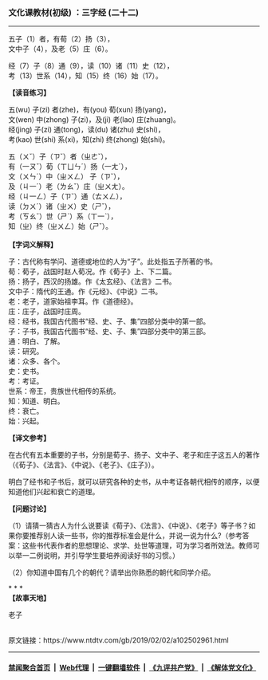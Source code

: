 ### 文化课教材(初级) ：三字经 (二十二)
------------------------

<div class="post_content">
 <p>
  五子（1）者，有荀（2）扬（3），
  <br>
   文中子（4），及老（5）庄（6）。
  </br>
 </p>
 <p>
  经（7）子（8）通（9），读（10）诸（11）史（12），
  <br/>
  考（13）世系（14），知（15）终（16）始（17）。
 </p>
 <p>
  <strong>
   【读音练习】
  </strong>
 </p>
 <p>
  五(wu) 子(zi) 者(zhe)，有(you) 荀(xun) 扬(yang)，
  <br/>
  文(wen) 中(zhong) 子(zi)，及(ji) 老(lao) 庄(zhuang)。
  <br/>
  经(jing) 子(zi) 通(tong)，读(du) 诸(zhu) 史(shi)，
  <br/>
  考(kao) 世(shi) 系(xi)，知(zhi) 终(zhong) 始(shi)。
 </p>
 <p>
  五（ㄨˇ）子（ㄗˇ）者（ㄓㄜˇ），
  <br/>
  有（一ㄡˇ）荀（ㄒㄩㄣˊ）扬（一ㄤˊ），
  <br/>
  文（ㄨㄣˊ）中（ㄓㄨㄥ） 子（ㄗˇ），
  <br/>
  及（ㄐ一ˊ）老（ㄌㄠˇ）庄（ㄓㄨㄤ）。
  <br/>
  经（ㄐ一ㄥ）子（ㄗˇ）通（ㄊㄨㄥ），
  <br/>
  读（ㄉㄨˊ）诸（ㄓㄨ）史（ㄕˇ），
  <br/>
  考（ㄎㄠˇ）世（ㄕˋ）系（ㄒ一ˋ），
  <br/>
  知（ㄓ）终（ㄓㄨㄥ）始（ㄕˇ）。
  <br/>
  <br/>
  <strong>
   【字词义解释】
  </strong>
 </p>
 <p>
  子：古代称有学问、道德或地位的人为“子”。此处指五子所著的书。
  <br/>
  荀：荀子，战国时赵人荀况。作《荀子》上、下二篇。
  <br/>
  扬：扬子，西汉的扬雄。作《太玄经》、《法言》二书。
  <br/>
  文中子：隋代的王通。作《元经》、《中说》二书。
  <br/>
  老：老子，道家始祖李耳。作《道德经》。
  <br/>
  庄：庄子，战国时庄周。
  <br/>
  经：经书，我国古代图书“经、史、子、集”四部分类中的第一部。
  <br/>
  子：子书，我国古代图书“经、史、子、集”四部分类中的第三部。
  <br/>
  通：明白、了解。
  <br/>
  读：研究。
  <br/>
  诸：众多、各个。
  <br/>
  史：史书。
  <br/>
  考：考证。
  <br/>
  世系：帝王，贵族世代相传的系统。
  <br/>
  知：知道、明白。
  <br/>
  终：衰亡。
  <br/>
  始：兴起。
 </p>
 <p>
  <strong>
   【译文参考】
  </strong>
 </p>
 <p>
  在古代有五本重要的子书，分别是荀子、扬子、文中子、老子和庄子这五人的著作（《荀子》、《法言》、《中说》、《老子》、《庄子》）。
 </p>
 <p>
  明白了经书和子书后，就可以研究各种的史书，从中考证各朝代相传的顺序，以便知道他们兴起和衰亡的道理。
 </p>
 <p>
  <strong>
   【问题讨论】
  </strong>
 </p>
 <p>
  （1）请猜一猜古人为什么说要读《荀子》、《法言》、《中说》、《老子》等子书？如果你要推荐别人读一些书，你的推荐标准会是什么，并说一说为什么?（参考答案：这些书代表作者的思想理论、求学、处世等道理，可为学习者所效法。教师可以举一二例说明，并引导学生要培养阅读好书的习惯。）
 </p>
 <p>
  （2）你知道中国有几个的朝代？请举出你熟悉的朝代和同学介绍。
 </p>
 <p>
  * * *
  <br/>
  <strong>
   【故事天地】
  </strong>
 </p>
 <p>
  老子
 </p>
</div>
<br/>原文链接：https://www.ntdtv.com/gb/2019/02/02/a102502961.html


------------------------
#### [禁闻聚合首页](https://github.com/gfw-breaker/banned-news/blob/master/README.md) &nbsp;|&nbsp; [Web代理](https://github.com/gfw-breaker/open-proxy/blob/master/README.md) &nbsp;|&nbsp; [一键翻墙软件](https://github.com/gfw-breaker/nogfw/blob/master/README.md) &nbsp;|&nbsp; [《九评共产党》](https://github.com/gfw-breaker/9ping.md/blob/master/README.md#九评之一评共产党是什么) &nbsp;|&nbsp; [《解体党文化》](https://github.com/gfw-breaker/jtdwh.md/blob/master/README.md#绪论)